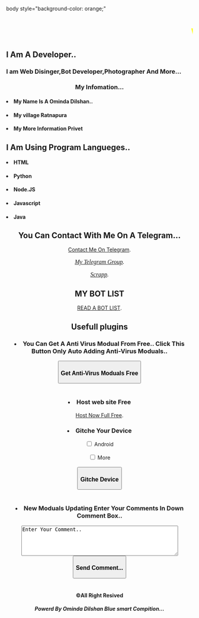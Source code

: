 body style="background-color: orange;"
              <font color = "yellow">
<h1><marquee behavior="dance" direction="left">
Welcome To Ominda Officicle📣!
</marquee></h1>
              </font>
<h2>I Am A  Developer..</h>
<h3>I am Web Disinger,Bot Developer,Photographer And More...</h3>
<div align="center">
<h3>My Infomation...</h3>
</div>
<u1>
<h4><li>My Name Is A Ominda Dilshan..</li></h4>
<h4><li>My village Ratnapura</li></h4>
<h4><li>My More Information Privet</li></h4>
</u1>
<h2>I Am Using Program Langueges..</h2>
</u1>
<u1>
<h4><li>HTML</li></h4>
<h4><li>Python</li></h4>
<h4><li>Node.JS</li></h4>
<h4><li>Javascript</li></h4>
<h4><li>Java</li></h4>
<l1>
<div align="center">
<h2>You Can Contact With Me  On A Telegram...</h2>
<a href="https://t.me/omindas">Contact Me On Telegram</a>.      
     <p style="font-family:georgia,garamond,serif;font-size:16px;font-style:italic;">
<a href="https:t.me/szbots">My Telegram Group</a>.      
     <p style="font-family:georgia,garamond,serif;font-size:16px;font-style:italic;">
<a href="https://t.me/sl_bot_zone">Scrapp</a>.      
     <p style="font-family:georgia,garamond,serif;font-size:16px;font-style:italic;">
<h2>MY BOT LIST</h2>
<a href="https://t.me/szbots/8">READ A BOT LIST</a>.      
     <p style="font-family:georgia,garamond,serif;font-size:16px;font-style:bold;">
<h2>Usefull plugins</h2>
<u1>
<h3><li>You Can Get A Anti Virus Modual From Free.. Click This Button Only Auto Adding Anti-Virus Moduals..</li></h3>
      <div >
    <button type= name="b1" value="submit"><h3>Get Anti-Virus Moduals Free</h3> </button> <br> <br>
     </div>
<u1>
<h3><li>Host web site Free</li></h3>
<a href="https://www.infityfree.com">Host Now Full Free</a>.      
     <p style="font-family:georgia,garamond,serif;font-size:16px;font-style:italic;">
<h3><li>Gitche Your Device</li></h3>
<input type="checkbox" id="subject4" name="subject4" value="IT">
                 <label for="subject4"> Android </label><br> <br>
<input type="checkbox" id="subject4" name="subject4" value="IT">
                 <label for="subject4"> More </label><br> <br>
<div >
    <button type= name="b1" value="submit"> <h3>Gitche Device</h3> </button> <br> <br>
     </div>
<u1>
<h3><li>New Moduals Updating Enter Your Comments In Down Comment Box..</h3></li>
</u1>
<textarea id="id" name="name" rows="5" cols="50">Enter Your Comment..</textarea>
      <div align="center">
    <button type= name="b1" value="https://t.me/omindas"><h3>Send Comment...</h3> </button> <br> <br>
     </div align="center">
<div align="center">
<h4>©️All Right Resived</h4>
</div align="center">
<h5>Powerd By Ominda Dilshan Blue smart Compition...</h5>
</body>
</html>
